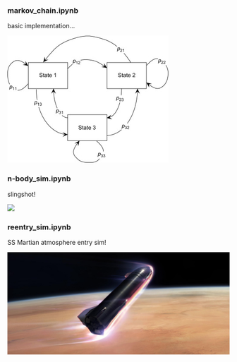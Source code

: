### markov_chain.ipynb

basic implementation...

![](markov_chain.jpg)

### n-body_sim.ipynb

slingshot!

![](n-body_sim.gif)

### reentry_sim.ipynb

SS Martian atmosphere entry sim!

![](reentry_sim.jpg)
